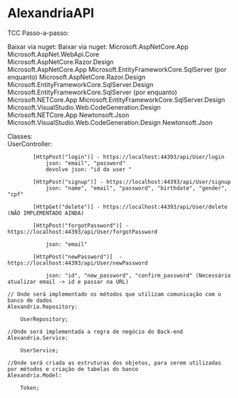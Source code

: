 # AlexandriaAPI
TCC
Passo-a-passo:


 Baixar via nuget: 
	Baixar via nuget: 
Microsoft.AspNetCore.App	
Microsoft.AspNet.WebApi.Core			  
Microsoft.AspNetCore.Razor.Design	
Microsoft.AspNetCore.App
Microsoft.EntityFrameworkCore.SqlServer (por enquanto)	Microsoft.AspNetCore.Razor.Design
Microsoft.EntityFrameworkCore.SqlServer.Design	
Microsoft.EntityFrameworkCore.SqlServer (por enquanto)
Microsoft.NETCore.App	Microsoft.EntityFrameworkCore.SqlServer.Design
Microsoft.VisualStudio.Web.CodeGeneration.Design	
Microsoft.NETCore.App
Newtonsoft.Json	
Microsoft.VisualStudio.Web.CodeGeneration.Design
Newtonsoft.Json




 Classes:	
	UserController:			

 			[HttpPost("login")] - https://localhost:44393/api/User/login			
 				json: "email", "password"
				devolve json: "id do user "

 			[HttpPost("signup")] - https://localhost:44393/api/User/signup				
 				json: "name", "email", "password", "birthdate", "gender", "cpf"

 			[HttpGet("delete")] - https://localhost:44393/api/User/delete (NÃO IMPLEMENTADO AINDA)			

 			[HttpPost("forgotPassword")] - https://localhost:44393/api/User/forgotPassword				

 				json: "email"

 			[HttpPost("newPassword")]  - https://localhost:44393/api/User/newPassword				

 				json: "id", "new_password", "confirm_password" (Necessário atualizar email -> id e passar na URL)

 	// Onde será implementado os métodos que utilizam comunicação com o banco de dados
	Alexandria.Repository:		

 		UserRepository;			

 	//Onde será implementada a regra de negócio do Back-end
	Alexandria.Service:		

		UserService;			

	//Onde será criada as estruturas dos objetos, para serem utilizadas por métodos e criação de tabelas do banco
	Alexandria.Model:		

 		Token;			
